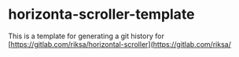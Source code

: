 # horizonta-scroller-template
This is a template for generating a git history for 
[https://gitlab.com/riksa/horizontal-scroller](https://gitlab.com/riksa/